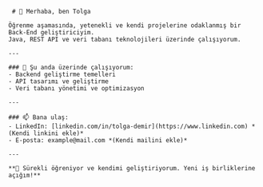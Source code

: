      # 👋 Merhaba, ben Tolga

    Öğrenme aşamasında, yetenekli ve kendi projelerine odaklanmış bir Back-End geliştiriciyim.  
    Java, REST API ve veri tabanı teknolojileri üzerinde çalışıyorum.

    ---

    ### 🚀 Şu anda üzerinde çalışıyorum:
    - Backend geliştirme temelleri
    - API tasarımı ve geliştirme
    - Veri tabanı yönetimi ve optimizasyon

    ---

    ### 📫 Bana ulaş:
    - LinkedIn: [linkedin.com/in/tolga-demir](https://www.linkedin.com) *(Kendi linkini ekle)*
    - E-posta: example@mail.com *(Kendi mailini ekle)*

    ---

    **🌱 Sürekli öğreniyor ve kendimi geliştiriyorum. Yeni iş birliklerine açığım!**
